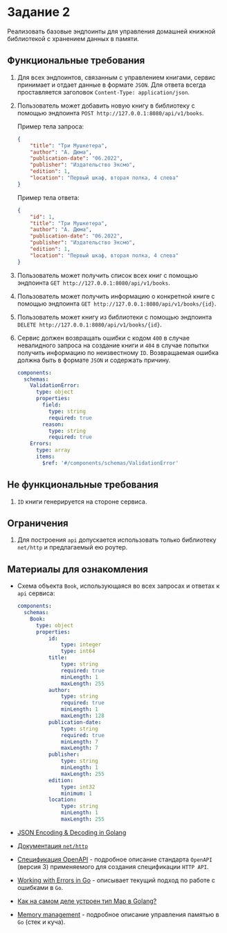 # Задание 2

Реализовать базовые эндпоинты для управления домашней книжной библиотекой
с хранением данных в памяти.

## Функциональные требования

1. Для всех эндпоинтов, связанным с управлением книгами, сервис принимает
   и отдает данные в формате `JSON`. Для ответа всегда проставляется заголовок
   `Content-Type: application/json`.

1. Пользователь может добавить новую книгу в библиотеку с помощью
   эндпоинта `POST http://127.0.0.1:8080/api/v1/books`.

   Пример тела запроса:

   ```json
   {
       "title": "Три Мушкетера",
       "author": "А. Дюма",
       "publication-date": "06.2022",
       "publisher": "Издательство Эксмо",
       "edition": 1,
       "location": "Первый шкаф, вторая полка, 4 слева"
   }
   ```

   Пример тела ответа:

   ```json
   {
       "id": 1,
       "title": "Три Мушкетера",
       "author": "А. Дюма",
       "publication-date": "06.2022",
       "publisher": "Издательство Эксмо",
       "edition": 1,
       "location": "Первый шкаф, вторая полка, 4 слева"
   }
   ```

1. Пользователь может получить список всех книг с помощью
   эндпоинта `GET http://127.0.0.1:8080/api/v1/books`.

1. Пользователь может получить информацию о конкретной книге с помощью
   эндпоинта `GET http://127.0.0.1:8080/api/v1/books/{id}`.

1. Пользователь может книгу из библиотеки с помощью
   эндпоинта `DELETE http://127.0.0.1:8080/api/v1/books/{id}`.

1. Сервис должен возвращать ошибки с кодом `400` в случае
   невалидного запроса на создание книги и `404` в случае попытки
   получить информацию по неизвестному `ID`. Возвращаемая ошибка должна
   быть в формате `JSON` и содержать причину.

   ```yaml
   components:
     schemas:
       ValidationError:
         type: object
         properties:
           field:
             type: string
             required: true
           reason:
             type: string
             required: true
       Errors:
         type: array
         items:
           $ref: '#/components/schemas/ValidationError'
   ```

## Не функциональные требования

1. `ID` книги генерируется на стороне сервиса.

## Ограничения

1. Для построения `api` допускается использовать только библиотеку `net/http`
   и предлагаемый ею роутер.

## Материалы для ознакомления

- Схема объекта `Book`, использующаяся во всех запросах и ответах к `api` сервиса:

  ```yaml
  components:
    schemas:
      Book:
        type: object
        properties:
            id:
                type: integer
                type: int64
            title:
                type: string
                required: true
                minLength: 1
                maxLength: 255
            author:
                type: string
                required: true
                minLength: 1
                maxLength: 128
            publication-date:
                type: string
                required: true
                minLength: 7
                maxLength: 7
            publisher:
                type: string
                minLength: 1
                maxLength: 255
            edition:
                type: int32
                minimum: 1
            location:
                type: string
                minLength: 1
                maxLength: 255
   ```

- [JSON Encoding & Decoding in Golang](https://www.youtube.com/watch?v=Vr63uGL7NrU)

- [Документация `net/http`](https://pkg.go.dev/net/http)

- [Спецификация OpenAPI](https://spec.openapis.org/oas/latest.html) - подробное
  описание стандарта `OpenAPI` (версия 3) применяемого для создания
  спецификации `HTTP API`.

- [Working with Errors in Go](https://go.dev/blog/go1.13-errors) - описывает
  текущий подход по работе с ошибками в `Go`.

- [Как на самом деле устроен тип Map в Golang?](https://youtu.be/P_SXTUiA-9Y?si=1whw5Ecjyw7Ef71t)

- [Memory management](https://go101.org/article/memory-block.html) - подробное
  описание управления памятью в `Go` (стек и куча).
